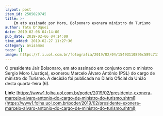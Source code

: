 ```yaml
---
layout: post
item_id: 2505020745
title: >-
    Em ato assinado por Moro, Bolsonaro exonera ministro do Turismo
author: Tatu D'Oquei
date: 2019-02-06 04:14:00
pub_date: 2019-02-06 04:14:00
time_added: 2019-02-27 11:27:36
category: avisamos
tags: []
image: https://f.i.uol.com.br/fotografia/2019/02/04/15493110895c589c711b4da_1549311089_3x2_rt.jpg
---
```


O presidente Jair Bolsonaro, em ato assinado em conjunto com o ministro Sergio Moro (Justiça), exonerou Marcelo Álvaro Antônio (PSL) do cargo de ministro do Turismo. A decisão foi publicada no Diário Oficial da União desta quarta-feira (6).

**Link:** [https://www1.folha.uol.com.br/poder/2019/02/presidente-exonera-marcelo-alvaro-antonio-do-cargo-de-ministro-do-turismo.shtml](https://www1.folha.uol.com.br/poder/2019/02/presidente-exonera-marcelo-alvaro-antonio-do-cargo-de-ministro-do-turismo.shtml)

